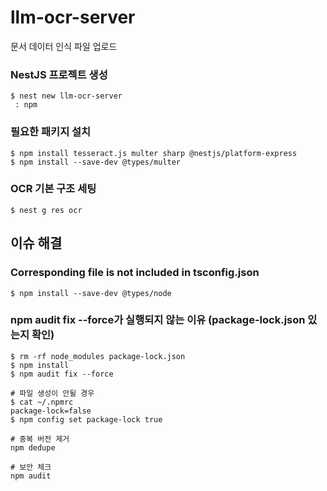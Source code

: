 # llm-ocr-server
문서 데이터 인식
파일 업로드

### NestJS 프로젝트 생성
```shell
$ nest new llm-ocr-server
 : npm
```

### 필요한 패키지 설치
```shell
$ npm install tesseract.js multer sharp @nestjs/platform-express 
$ npm install --save-dev @types/multer
```

### OCR 기본 구조 세팅
```shell
$ nest g res ocr
```

## 이슈 해결
### Corresponding file is not included in tsconfig.json
```shell
$ npm install --save-dev @types/node
```

### npm audit fix --force가 실행되지 않는 이유 (package-lock.json 있는지 확인)
```shell
$ rm -rf node_modules package-lock.json
$ npm install
$ npm audit fix --force

# 파일 생성이 안될 경우
$ cat ~/.npmrc
package-lock=false
$ npm config set package-lock true

# 중복 버전 제거
npm dedupe

# 보안 체크
npm audit
```
